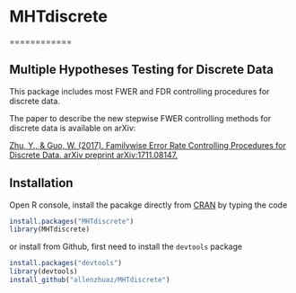 # MHTdiscrete
============
## Multiple Hypotheses Testing for Discrete Data

This package includes most FWER and FDR controlling procedures for discrete data.

The paper to describe the new stepwise FWER controlling methods for discrete data is available on arXiv:

[Zhu, Y., & Guo, W. (2017). Familywise Error Rate Controlling Procedures for Discrete Data. arXiv preprint arXiv:1711.08147.](https://arxiv.org/abs/1711.08147)

## Installation

Open R console, install the pacakge directly from [CRAN](https://cran.r-project.org/web/packages/MHTdiscrete/index.html) by typing the code 

```r
install.packages("MHTdiscrete")
library(MHTdiscrete)
```

or install from Github, first need to install the `devtools` package

```r
install.packages("devtools")
library(devtools)
install_github("allenzhuaz/MHTdiscrete")
```
